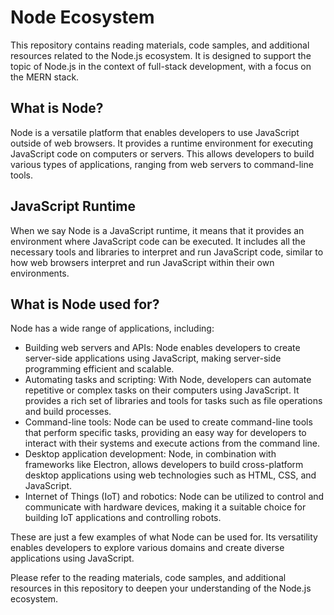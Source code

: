# Node Ecosystem

This repository contains reading materials, code samples, and additional resources related to the Node.js ecosystem. It is designed to support the topic of Node.js in the context of full-stack development, with a focus on the MERN stack.

## What is Node?

Node is a versatile platform that enables developers to use JavaScript outside of web browsers. It provides a runtime environment for executing JavaScript code on computers or servers. This allows developers to build various types of applications, ranging from web servers to command-line tools.

## JavaScript Runtime

When we say Node is a JavaScript runtime, it means that it provides an environment where JavaScript code can be executed. It includes all the necessary tools and libraries to interpret and run JavaScript code, similar to how web browsers interpret and run JavaScript within their own environments.

## What is Node used for?

Node has a wide range of applications, including:

- Building web servers and APIs: Node enables developers to create server-side applications using JavaScript, making server-side programming efficient and scalable.
- Automating tasks and scripting: With Node, developers can automate repetitive or complex tasks on their computers using JavaScript. It provides a rich set of libraries and tools for tasks such as file operations and build processes.
- Command-line tools: Node can be used to create command-line tools that perform specific tasks, providing an easy way for developers to interact with their systems and execute actions from the command line.
- Desktop application development: Node, in combination with frameworks like Electron, allows developers to build cross-platform desktop applications using web technologies such as HTML, CSS, and JavaScript.
- Internet of Things (IoT) and robotics: Node can be utilized to control and communicate with hardware devices, making it a suitable choice for building IoT applications and controlling robots.

These are just a few examples of what Node can be used for. Its versatility enables developers to explore various domains and create diverse applications using JavaScript.

Please refer to the reading materials, code samples, and additional resources in this repository to deepen your understanding of the Node.js ecosystem.

